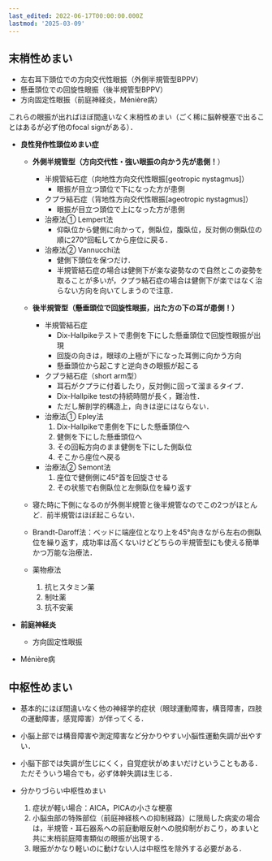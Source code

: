 ```yaml
---
last_edited: 2022-06-17T00:00:00.000Z
lastmod: '2025-03-09'
---
```





## 末梢性めまい

- 左右耳下頭位での方向交代性眼振（外側半規管型BPPV）
- 懸垂頭位での回旋性眼振（後半規管型BPPV）
- 方向固定性眼振（前庭神経炎，Ménière病）

これらの眼振が出ればほぼ間違いなく末梢性めまい（ごく稀に脳幹梗塞で出ることはあるが必ず他のfocal signがある）．

  

- **良性発作性頭位めまい症**
    
    - **外側半規管型（方向交代性・強い眼振の向かう先が患側！**）
        
        - 半規管結石症（向地性方向交代性眼振[geotropic nystagmus]）
            - 眼振が目立つ頭位で下になった方が患側
        - クプラ結石症（背地性方向交代性眼振[ageotropic nystagmus]）
            - 眼振が目立つ頭位で上になった方が患側
        - 治療法① Lempert法
            - 仰臥位から健側に向かって，側臥位，腹臥位，反対側の側臥位の順に270°回転してから座位に戻る．
        - 治療法② Vannucchi法
            - 健側下頭位を保つだけ．
            - 半規管結石症の場合は健側下が楽な姿勢なので自然とこの姿勢を取ることが多いが，クプラ結石症の場合は健側下が楽ではなく治らない方向を向いてしまうので注意．
        
          
        
    - **後半規管型（懸垂頭位で回旋性眼振，出た方の下の耳が患側！）**
        - 半規管結石症
            - Dix-Hallpikeテストで患側を下にした懸垂頭位で回旋性眼振が出現
            - 回旋の向きは，眼球の上極が下になった耳側に向かう方向
            - 懸垂頭位から起こすと逆向きの眼振が起こる
        - クプラ結石症（short arm型）
            - 耳石がクプラに付着したり，反対側に回って溜まるタイプ．
            - Dix-Hallpike testの持続時間が長く，難治性．
            - ただし解剖学的構造上，向きは逆にはならない．
        - 治療法① Epley法
            1. Dix-Hallpikeで患側を下にした懸垂頭位へ
            2. 健側を下にした懸垂頭位へ
            3. その回転方向のまま健側を下にした側臥位
            4. そこから座位へ戻る
        - 治療法② Semont法
            1. 座位で健側側に45°首を回旋させる
            2. その状態で右側臥位と左側臥位を繰り返す
    
      
    
    - 寝た時に下側になるのが外側半規管と後半規管なのでこの2つがほとんど．前半規管はほぼ起こらない．
    - Brandt-Daroff法：ベッドに端座位となり上を45°向きながら左右の側臥位を繰り返す，成功率は高くないけどどちらの半規管型にも使える簡単かつ万能な治療法．
    
    - 薬物療法
        1. 抗ヒスタミン薬
        2. 制吐薬
        3. 抗不安薬

  

- **前庭神経炎**
    - 方向固定性眼振
- Ménière病

  

## 中枢性めまい

- 基本的にほぼ間違いなく他の神経学的症状（眼球運動障害，構音障害，四肢の運動障害，感覚障害）が伴ってくる．
- 小脳上部では構音障害や測定障害など分かりやすい小脳性運動失調が出やすい．
- 小脳下部では失調が生じにくく，自覚症状がめまいだけということもある．ただそういう場合でも，必ず体幹失調は生じる．

  

- 分かりづらい中枢性めまい
    1. 症状が軽い場合：AICA，PICAの小さな梗塞
    2. 小脳虫部の特殊部位（前庭神経核への抑制経路）に限局した病変の場合は，半規管・耳石器系への前庭動眼反射への脱抑制がおこり，めまいと共に末梢前庭障害類似の眼振が出現する．
    3. 眼振がかなり軽いのに動けない人は中枢性を除外する必要がある．
